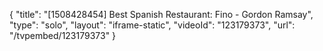 {
    "title": "[1508428454] Best Spanish Restaurant: Fino - Gordon Ramsay",
    "type": "solo",
    "layout": "iframe-static",
    "videoId": "123179373",
    "url": "\/tvpembed\/123179373"
}